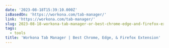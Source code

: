 ```yaml
---
date: '2023-08-18T15:39:10.000Z'
isBasedOn: 'https://workona.com/tab-manager/'
link: 'https://workona.com/tab-manager/'
slug: 2023-08-18-workona-tab-manager-or-best-chrome-edge-and-firefox-extension
tags:
  - tools
title: 'Workona Tab Manager | Best Chrome, Edge, & Firefox Extension'
---
```


